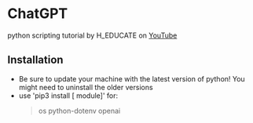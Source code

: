 # ChatGPT
python scripting
tutorial by H_EDUCATE on [YouTube](https://www.youtube.com/watch?v=-C4FCxP-QqE&lc=Ugy4nS52pPLSoP-fT6p4AaABAg)

## Installation
- Be sure to update your machine with the latest version of python! You might need to uninstall the older versions
- use 'pip3 install [ module]' for:
  > os
  > python-dotenv
  > openai